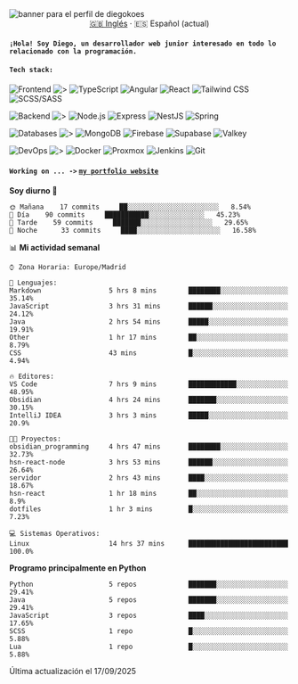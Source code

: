 <picture>
 <source media="(prefers-color-scheme: dark)" srcset="https://i.imgur.com/G5n6xUz.png">
 <source media="(prefers-color-scheme: light)" srcset="https://i.imgur.com/8gLfu4u.png">
 <img alt="banner para el perfil de diegokoes" src="https://i.imgur.com/G5n6xUz.png">
</picture>

<!-- Cambiador de idioma -->
<div align="center">
  <a href="./README.md">🇬🇧 Inglés</a> · <a>🇪🇸 Español (actual)</a>
</div>

#### `¡Hola! Soy Diego, un desarrollador web junior interesado en todo lo relacionado con la programación.`

#### `Tech stack:` 
<!-- Frontend -->
![Frontend   ](https://img.shields.io/badge/Frontend-20232a?style=for-the-badge&logo=terminal&logoColor=white)
![>](https://img.shields.io/badge/%3E-000000?style=for-the-badge&labelColor=000000&color=000000&logoColor=white&labelWidth=20) 
![TypeScript](https://img.shields.io/badge/typescript-3178C6?style=for-the-badge&logo=typescript&logoColor=white)
![Angular](https://img.shields.io/badge/angular-7E22CE?style=for-the-badge&logo=angular&logoColor=white)
![React](https://img.shields.io/badge/react-20232a?style=for-the-badge&logo=react&logoColor=61DAFB)
![Tailwind CSS](https://img.shields.io/badge/tailwindcss-06B6D4?style=for-the-badge&logo=tailwindcss&logoColor=white)
![SCSS/SASS](https://img.shields.io/badge/scss-CC6699?style=for-the-badge&logo=sass&logoColor=white)
<!-- Backend -->
![Backend    ](https://img.shields.io/badge/Backend-20232a?style=for-the-badge&logo=terminal&logoColor=white)
![>](https://img.shields.io/badge/%3E-000000?style=for-the-badge&labelColor=000000&color=000000&logoColor=white&labelWidth=20) 
![Node.js](https://img.shields.io/badge/node.js-339933?style=for-the-badge&logo=nodedotjs&logoColor=white)
![Express](https://img.shields.io/badge/express-000000?style=for-the-badge&logo=express&logoColor=white)
![NestJS](https://img.shields.io/badge/nestjs-E0234E?style=for-the-badge&logo=nestjs&logoColor=white)
![Spring](https://img.shields.io/badge/spring-6DB33F?style=for-the-badge&logo=spring&logoColor=white)
<!-- Databases -->
![Databases  ](https://img.shields.io/badge/BD's-20232a?style=for-the-badge&logo=terminal&logoColor=white)
![>](https://img.shields.io/badge/%3E-000000?style=for-the-badge&labelColor=000000&color=000000&logoColor=white&labelWidth=20) 
![MongoDB](https://img.shields.io/badge/mongodb-4EA94B?style=for-the-badge&logo=mongodb&logoColor=white)
![Firebase](https://img.shields.io/badge/firebase-FFCA28?style=for-the-badge&logo=firebase&logoColor=black)
![Supabase](https://img.shields.io/badge/supabase-3ECF8E?style=for-the-badge&logo=supabase&logoColor=white)
![Valkey](https://img.shields.io/badge/valkey-DC382D?style=for-the-badge&logo=valkey&logoColor=white)
<!-- DevOps -->
![DevOps     ](https://img.shields.io/badge/DevOps-20232a?style=for-the-badge&logo=terminal&logoColor=white)
![>](https://img.shields.io/badge/%3E-000000?style=for-the-badge&labelColor=000000&color=000000&logoColor=white&labelWidth=20) 
![Docker](https://img.shields.io/badge/docker-2496ED?style=for-the-badge&logo=docker&logoColor=white)
![Proxmox](https://img.shields.io/badge/proxmox-e57000?style=for-the-badge&logo=proxmox&logoColor=white)
![Jenkins](https://img.shields.io/badge/jenkins-D24939?style=for-the-badge&logo=jenkins&logoColor=white)
![Git](https://img.shields.io/badge/git-F05032?style=for-the-badge&logo=git&logoColor=white)

#### `Working on ... ->`  [`my portfolio website`](https://github.com/diegokoes/portfolio)


<!--START_SECTION:waka_es-->
**Soy diurno 🐤** 

```text
🌞 Mañana    17 commits     ██░░░░░░░░░░░░░░░░░░░░░░░   8.54% 
🌆 Día    90 commits     ███████████░░░░░░░░░░░░░░   45.23% 
🌃 Tarde    59 commits     ███████░░░░░░░░░░░░░░░░░░   29.65% 
🌙 Noche      33 commits     ████░░░░░░░░░░░░░░░░░░░░░   16.58%

```


📊 **Mi actividad semanal** 

```text
⌚︎ Zona Horaria: Europe/Madrid

💬 Lenguajes: 
Markdown                 5 hrs 8 mins        ████████░░░░░░░░░░░░░░░░░   35.14% 
JavaScript               3 hrs 31 mins       ██████░░░░░░░░░░░░░░░░░░░   24.12% 
Java                     2 hrs 54 mins       █████░░░░░░░░░░░░░░░░░░░░   19.91% 
Other                    1 hr 17 mins        ██░░░░░░░░░░░░░░░░░░░░░░░   8.79% 
CSS                      43 mins             █░░░░░░░░░░░░░░░░░░░░░░░░   4.94%

🔥 Editores: 
VS Code                  7 hrs 9 mins        ████████████░░░░░░░░░░░░░   48.95% 
Obsidian                 4 hrs 24 mins       ███████░░░░░░░░░░░░░░░░░░   30.15% 
IntelliJ IDEA            3 hrs 3 mins        █████░░░░░░░░░░░░░░░░░░░░   20.9%

🐱‍💻 Proyectos: 
obsidian_programming     4 hrs 47 mins       ████████░░░░░░░░░░░░░░░░░   32.73% 
hsn-react-node           3 hrs 53 mins       ██████░░░░░░░░░░░░░░░░░░░   26.64% 
servidor                 2 hrs 43 mins       ████░░░░░░░░░░░░░░░░░░░░░   18.67% 
hsn-react                1 hr 18 mins        ██░░░░░░░░░░░░░░░░░░░░░░░   8.9% 
dotfiles                 1 hr 3 mins         █░░░░░░░░░░░░░░░░░░░░░░░░   7.23%

💻 Sistemas Operativos: 
Linux                    14 hrs 37 mins      █████████████████████████   100.0%

```

**Programo principalmente en Python** 

```text
Python                   5 repos             ███████░░░░░░░░░░░░░░░░░░   29.41% 
Java                     5 repos             ███████░░░░░░░░░░░░░░░░░░   29.41% 
JavaScript               3 repos             ████░░░░░░░░░░░░░░░░░░░░░   17.65% 
SCSS                     1 repo              █░░░░░░░░░░░░░░░░░░░░░░░░   5.88% 
Lua                      1 repo              █░░░░░░░░░░░░░░░░░░░░░░░░   5.88%

```



 Última actualización el 17/09/2025
<!--END_SECTION:waka_es-->
